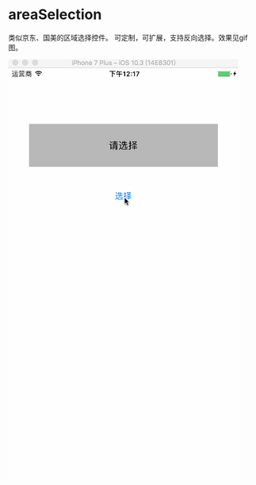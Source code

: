 # areaSelection

类似京东、国美的区域选择控件。
可定制，可扩展，支持反向选择。效果见gif图。

![GIF](https://github.com/sunnyXn/areaSelection/blob/master/capture.gif)
